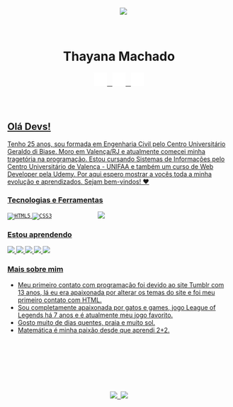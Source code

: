 <img align="right" width="250px" style="margin-top:-20px" src="https://i.ibb.co/BBWTwQ5/IMG-1466-removebg-preview-removebg-preview.png">

<br>
<br>

 
<h1 align="center">Thayana Machado</h1>

<div align="center" >

<a href="https://www.instagram.com/thayanamachado_/" target="_blank"><img  alt="Instagram" width="30px" src="https://github.com/Aakarsh-B/trying-repos/blob/master/insta.svg" /> &nbsp;
<a href="https://twitter.com/thaymrz" target="_blank"><img  alt="Twitter" width="30px" src="https://github.com/Aakarsh-B/trying-repos/blob/master/twitter.svg" /> &nbsp;
<a href="https://www.linkedin.com/in/thayana-machado-101264149/" target="_blank"><img  alt="LinkedIn" width="30px" src="https://github.com/Aakarsh-B/trying-repos/blob/master/linkedin.svg" />

</div>

<br>
<br>

## Olá Devs!

Tenho 25 anos, sou formada em Engenharia Civil pelo Centro Universitário Geraldo di Biase. Moro em Valença/RJ e atualmente comecei minha tragetória na programação.
Estou cursando Sistemas de Informações pelo Centro Universitário de Valença - UNIFAA e também um curso de Web Developer pela Udemy. Por aqui espero mostrar a vocês toda a minha evolução e aprendizados. Sejam bem-vindos! ❤
<br>

<div>

### Tecnologias e Ferramentas 

<img width="300px" align="right" src="https://i.ibb.co/Gv4mkqn/IMG-1469-removebg-preview.png">
<code><img width="40px" src="https://cdn.jsdelivr.net/gh/devicons/devicon/icons/html5/html5-original-wordmark.svg" title = "HTML5"/></code>
<code><img width="40px" src="https://cdn.jsdelivr.net/gh/devicons/devicon/icons/css3/css3-original-wordmark.svg" title = "CSS3"/></code>
<br>

### Estou aprendendo

<code><img width="40px" src="https://cdn.jsdelivr.net/gh/devicons/devicon/icons/sass/sass-original.svg"></code>
<code><img width="40px" src="https://cdn.jsdelivr.net/gh/devicons/devicon/icons/bootstrap/bootstrap-original.svg"></code>
<code><img width="40px" src="https://cdn.jsdelivr.net/gh/devicons/devicon/icons/javascript/javascript-original.svg"></code>
<code><img width="40px" src="https://cdn.jsdelivr.net/gh/devicons/devicon/icons/mysql/mysql-original.svg"></code>
<code><img width="40px" src="https://cdn.jsdelivr.net/gh/devicons/devicon/icons/php/php-original.svg"></code>
 <br>
###  Mais sobre mim 


-  Meu primeiro contato com programação foi devido ao site Tumblr com 13 anos, lá eu era apaixonada por alterar os temas do site e foi meu primeiro contato com HTML.
-  Sou completamente apaixonada por gatos e games, jogo League of Legends há 7 anos e é atualmente meu jogo favorito.
-  Gosto muito de dias quentes, praia e muito sol. 
-  Matemática é minha paixão desde que aprendi 2+2.
<br>
 <br>
 <br>
<br>
<br>
<br>
</div>



<p align="center">
<a href="https://github.com/thayanamr">
  <img height="140em" src="https://github-readme-stats-eight-theta.vercel.app/api?username=thayanamr&show_icons=true&theme=algolia&include_all_commits=true&count_private=true"/>&nbsp;
  <img height="140em" src="https://github-readme-stats-eight-theta.vercel.app/api/top-langs/?username=thayanamr&layout=compact&langs_count=8&theme=algolia"/>
</a>
</p>




